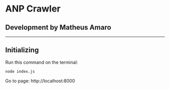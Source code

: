 # ANP Crawler
## Development by Matheus Amaro
---

## Initializing

Run this command on the terminal:

```
node index.js
```

Go to page: http://localhost:8000